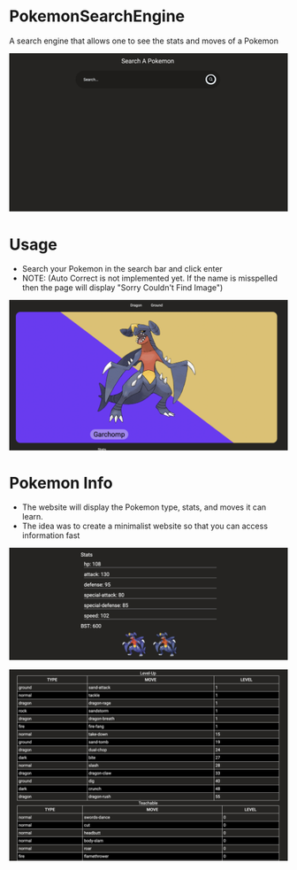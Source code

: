 # PokemonSearchEngine
A search engine that allows one to see the stats and moves of a Pokemon

![Search Bar Picture](https://github.com/xXViridianXx/PokemonSearchEngine/blob/main/images/SearchPicture.png)

# Usage
- Search your Pokemon in the search bar and click enter
- NOTE: (Auto Correct is not implemented yet. If the name is misspelled then the page will display "Sorry Couldn't Find Image")

![A picture of Garchomp](https://github.com/xXViridianXx/PokemonSearchEngine/blob/main/images/Garchomp.png)

# Pokemon Info
- The website will display the Pokemon type, stats, and moves it can learn.
- The idea was to create a minimalist website so that you can access information fast

![Picture of stats and sprites](https://github.com/xXViridianXx/PokemonSearchEngine/blob/main/images/Stats.png)

![Picture of Moves](https://github.com/xXViridianXx/PokemonSearchEngine/blob/main/images/Moves.png)
